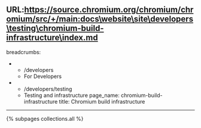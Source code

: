 URL:https://source.chromium.org/chromium/chromium/src/+/main:docs\website\site\developers\testing\chromium-build-infrastructure\index.md
---
breadcrumbs:
- - /developers
  - For Developers
- - /developers/testing
  - Testing and infrastructure
page_name: chromium-build-infrastructure
title: Chromium build infrastructure
---

{% subpages collections.all %}
